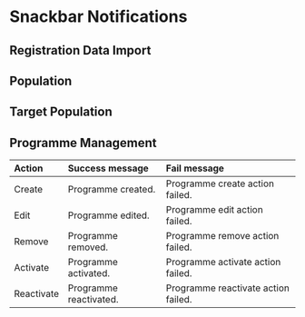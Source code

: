 # Snackbar Notifications

## Registration Data Import

## Population

## Target Population

## Programme Management

| Action | Success message | Fail message |
| :--- | :--- | :--- |
| Create | Programme created. | Programme create action failed. |
| Edit | Programme edited. | Programme edit action failed. |
| Remove | Programme removed. | Programme remove action failed. |
| Activate | Programme activated. | Programme activate action failed. |
| Reactivate | Programme reactivated. | Programme reactivate action failed. |



